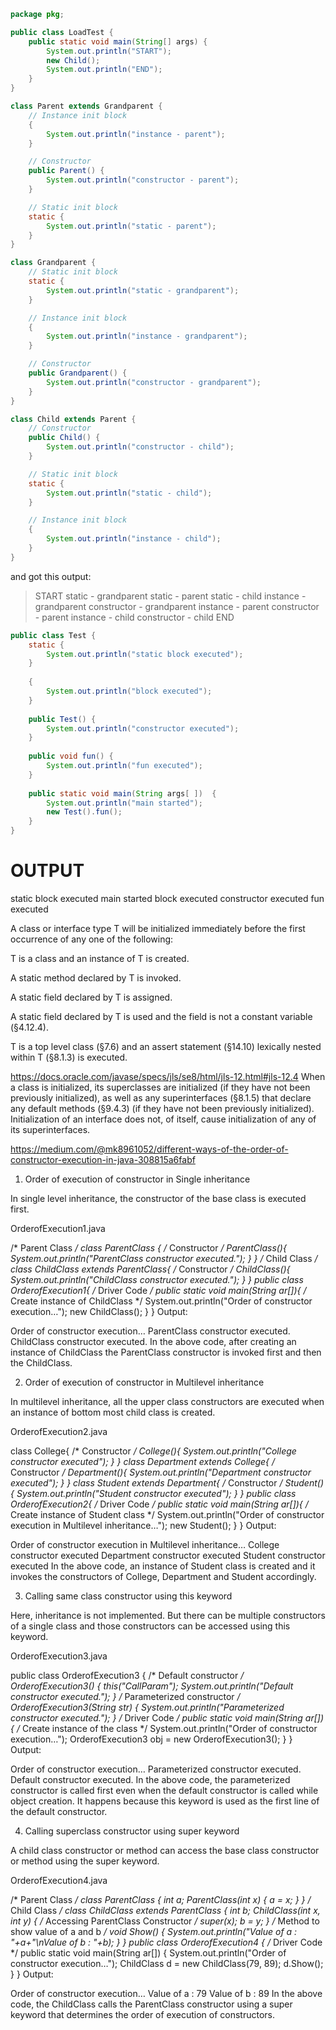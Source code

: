 

```java
package pkg;

public class LoadTest {
    public static void main(String[] args) {
        System.out.println("START");
        new Child();
        System.out.println("END");
    }
}

class Parent extends Grandparent {
    // Instance init block
    {
        System.out.println("instance - parent");
    }

    // Constructor
    public Parent() {
        System.out.println("constructor - parent");
    }

    // Static init block
    static {
        System.out.println("static - parent");
    }
}

class Grandparent {
    // Static init block
    static {
        System.out.println("static - grandparent");
    }

    // Instance init block
    {
        System.out.println("instance - grandparent");
    }

    // Constructor
    public Grandparent() {
        System.out.println("constructor - grandparent");
    }
}

class Child extends Parent {
    // Constructor
    public Child() {
        System.out.println("constructor - child");
    }

    // Static init block
    static {
        System.out.println("static - child");
    }

    // Instance init block
    {
        System.out.println("instance - child");
    }
}
```
and got this output:


>START
static - grandparent
static - parent
static - child
instance - grandparent
constructor - grandparent
instance - parent
constructor - parent
instance - child
constructor - child
END

```java
public class Test { 
    static {
        System.out.println("static block executed");
    }
 
    {
        System.out.println("block executed");
    }
 
    public Test() {
        System.out.println("constructor executed");
    }
 
    public void fun() {
        System.out.println("fun executed");
    }
 
    public static void main(String args[ ])  {
        System.out.println("main started");
        new Test().fun();
    } 
} 
 ```
OUTPUT
======
static block executed 
main started
block executed
constructor executed
fun executed

A class or interface type T will be initialized immediately before the first occurrence of any one of the following:

T is a class and an instance of T is created.

A static method declared by T is invoked.

A static field declared by T is assigned.

A static field declared by T is used and the field is not a constant variable (§4.12.4).

T is a top level class (§7.6) and an assert statement (§14.10) lexically nested within T (§8.1.3) is executed.


https://docs.oracle.com/javase/specs/jls/se8/html/jls-12.html#jls-12.4
When a class is initialized, its superclasses are initialized (if they have not been previously initialized), as well as any superinterfaces (§8.1.5) that declare any default methods (§9.4.3) (if they have not been previously initialized). 
Initialization of an interface does not, of itself, cause initialization of any of its superinterfaces.


https://medium.com/@mk8961052/different-ways-of-the-order-of-constructor-execution-in-java-308815a6fabf

1) Order of execution of constructor in Single inheritance

In single level inheritance, the constructor of the base class is executed first.

OrderofExecution1.java

/* Parent Class */
class ParentClass {
    /* Constructor */
    ParentClass(){
    System.out.println("ParentClass constructor executed.");
    }
}
/* Child Class */
class ChildClass extends ParentClass{
    /* Constructor */
    ChildClass(){
    System.out.println("ChildClass constructor executed.");
    }
}
public class OrderofExecution1{
    /* Driver Code */
    public static void main(String ar[]){
        /* Create instance of ChildClass */
        System.out.println("Order of constructor execution…");
        new ChildClass();
    }
}
Output:

Order of constructor execution…
ParentClass constructor executed.
ChildClass constructor executed.
In the above code, after creating an instance of ChildClass the ParentClass constructor is invoked first and then the ChildClass.

2) Order of execution of constructor in Multilevel inheritance

In multilevel inheritance, all the upper class constructors are executed when an instance of bottom most child class is created.

OrderofExecution2.java

class College{
    /* Constructor */
    College(){
    System.out.println("College constructor executed");
    }
}
class Department extends College{
    /* Constructor */
    Department(){
    System.out.println("Department constructor executed");
    }
}
class Student extends Department{
    /* Constructor */
    Student(){
    System.out.println("Student constructor executed");
    }
}
public class OrderofExecution2{
    /* Driver Code */
    public static void main(String ar[]){
        /* Create instance of Student class */
        System.out.println("Order of constructor execution in Multilevel inheritance…");
        new Student();
    }
}
Output:

Order of constructor execution in Multilevel inheritance…
College constructor executed
Department constructor executed
Student constructor executed
In the above code, an instance of Student class is created and it invokes the constructors of College, Department and Student accordingly.

3) Calling same class constructor using this keyword

Here, inheritance is not implemented. But there can be multiple constructors of a single class and those constructors can be accessed using this keyword.

OrderofExecution3.java

public class OrderofExecution3
{
    /* Default constructor */
    OrderofExecution3()
    {
        this("CallParam");
        System.out.println("Default constructor executed.");
    }
    /* Parameterized constructor */
    OrderofExecution3(String str)
    {
        System.out.println("Parameterized constructor executed.");
    }
    /* Driver Code */
    public static void main(String ar[])
    {
        /* Create instance of the class */
        System.out.println("Order of constructor execution…");
        OrderofExecution3 obj = new OrderofExecution3();
    }
}
Output:

Order of constructor execution…
Parameterized constructor executed.
Default constructor executed.
In the above code, the parameterized constructor is called first even when the default constructor is called while object creation. It happens because this keyword is used as the first line of the default constructor.

4) Calling superclass constructor using super keyword

A child class constructor or method can access the base class constructor or method using the super keyword.

OrderofExecution4.java

/* Parent Class */
class ParentClass
{
    int a;
    ParentClass(int x)
    {
        a = x;
    }
}
/* Child Class */
class ChildClass extends ParentClass
{
    int b;
    ChildClass(int x, int y)
    {
        /* Accessing ParentClass Constructor */
        super(x);
        b = y;
    }
    /* Method to show value of a and b */
    void Show()
    {
        System.out.println("Value of a : "+a+"\nValue of b : "+b);
    }
}
public class OrderofExecution4
{
    /* Driver Code */
    public static void main(String ar[])
    {
        System.out.println("Order of constructor execution…");
        ChildClass d = new ChildClass(79, 89);
        d.Show();
    }
}
Output:

Order of constructor execution…
Value of a : 79
Value of b : 89
In the above code, the ChildClass calls the ParentClass constructor using a super keyword that determines the order of execution of constructors.
